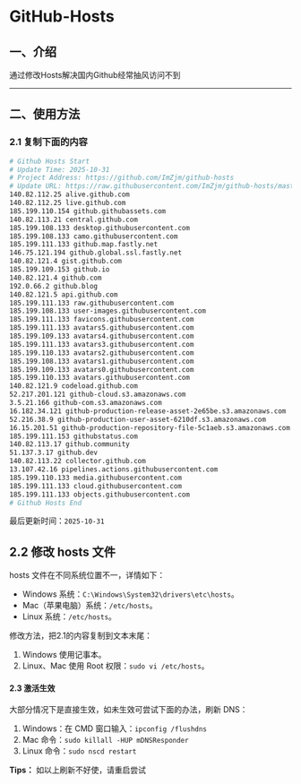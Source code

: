 # GitHub-Hosts

## 一、介绍
通过修改Hosts解决国内Github经常抽风访问不到

---

## 二、使用方法

### 2.1 复制下面的内容
```bash
# Github Hosts Start
# Update Time: 2025-10-31
# Project Address: https://github.com/ImZjm/github-hosts
# Update URL: https://raw.githubusercontent.com/ImZjm/github-hosts/master/hosts
140.82.112.25 alive.github.com
140.82.112.25 live.github.com
185.199.110.154 github.githubassets.com
140.82.113.21 central.github.com
185.199.108.133 desktop.githubusercontent.com
185.199.108.133 camo.githubusercontent.com
185.199.111.133 github.map.fastly.net
146.75.121.194 github.global.ssl.fastly.net
140.82.121.4 gist.github.com
185.199.109.153 github.io
140.82.121.4 github.com
192.0.66.2 github.blog
140.82.121.5 api.github.com
185.199.111.133 raw.githubusercontent.com
185.199.108.133 user-images.githubusercontent.com
185.199.111.133 favicons.githubusercontent.com
185.199.111.133 avatars5.githubusercontent.com
185.199.109.133 avatars4.githubusercontent.com
185.199.111.133 avatars3.githubusercontent.com
185.199.110.133 avatars2.githubusercontent.com
185.199.108.133 avatars1.githubusercontent.com
185.199.109.133 avatars0.githubusercontent.com
185.199.110.133 avatars.githubusercontent.com
140.82.121.9 codeload.github.com
52.217.201.121 github-cloud.s3.amazonaws.com
3.5.21.166 github-com.s3.amazonaws.com
16.182.34.121 github-production-release-asset-2e65be.s3.amazonaws.com
52.216.38.9 github-production-user-asset-6210df.s3.amazonaws.com
16.15.201.51 github-production-repository-file-5c1aeb.s3.amazonaws.com
185.199.111.153 githubstatus.com
140.82.113.17 github.community
51.137.3.17 github.dev
140.82.113.22 collector.github.com
13.107.42.16 pipelines.actions.githubusercontent.com
185.199.110.133 media.githubusercontent.com
185.199.111.133 cloud.githubusercontent.com
185.199.111.133 objects.githubusercontent.com
# Github Hosts End

```
最后更新时间：`2025-10-31`

## 2.2 修改 hosts 文件
hosts 文件在不同系统位置不一，详情如下：
- Windows 系统：`C:\Windows\System32\drivers\etc\hosts`。
- Mac（苹果电脑）系统：`/etc/hosts`。
- Linux 系统：`/etc/hosts`。

修改方法，把2.1的内容复制到文本末尾：

1. Windows 使用记事本。
2. Linux、Mac 使用 Root 权限：`sudo vi /etc/hosts`。

#### 2.3 激活生效
大部分情况下是直接生效，如未生效可尝试下面的办法，刷新 DNS：

1. Windows：在 CMD 窗口输入：`ipconfig /flushdns`
2. Mac 命令：`sudo killall -HUP mDNSResponder`
3. Linux 命令：`sudo nscd restart`

**Tips：** 如以上刷新不好使，请重启尝试
